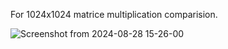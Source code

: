 For 1024x1024 matrice multiplication comparision.

![Screenshot from 2024-08-28 15-26-00](https://github.com/user-attachments/assets/6e68c91e-0caf-4cce-b0b1-508dc1f0cc92)
